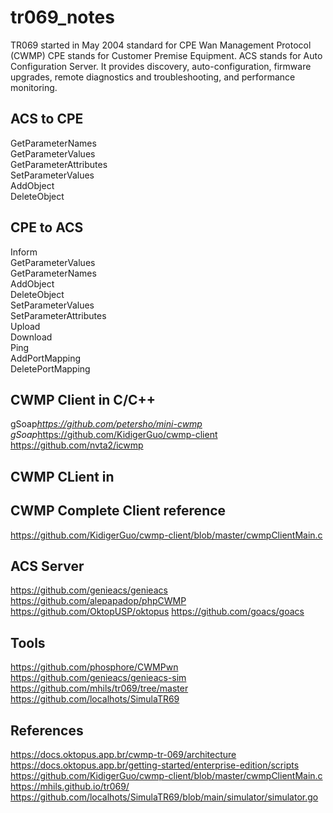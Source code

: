 # tr069_notes
TR069 started in May 2004 standard for CPE Wan Management Protocol (CWMP) CPE stands for Customer Premise Equipment. ACS stands for Auto Configuration Server.
It provides discovery, auto-configuration, firmware upgrades, remote diagnostics and troubleshooting, and performance monitoring.

## ACS to CPE
GetParameterNames<br/>
GetParameterValues<br/>
GetParameterAttributes<br/>
SetParameterValues<br/>
AddObject<br/>
DeleteObject<br/>

## CPE to ACS
Inform<br/>
GetParameterValues<br/>
GetParameterNames<br/>
AddObject<br/>
DeleteObject<br/>
SetParameterValues<br/>
SetParameterAttributes<br/>
Upload<br/>
Download<br/>
Ping<br/>
AddPortMapping<br/>
DeletePortMapping<br/>


## CWMP Client in C/C++
gSoap*https://github.com/petersho/mini-cwmp<br/>
gSoap*https://github.com/KidigerGuo/cwmp-client<br/>
https://github.com/nvta2/icwmp

## CWMP CLient in 

## CWMP Complete Client reference
https://github.com/KidigerGuo/cwmp-client/blob/master/cwmpClientMain.c

## ACS Server
https://github.com/genieacs/genieacs
https://github.com/alepapadop/phpCWMP
https://github.com/OktopUSP/oktopus
https://github.com/goacs/goacs

## Tools
https://github.com/phosphore/CWMPwn<br/>
https://github.com/genieacs/genieacs-sim
https://github.com/mhils/tr069/tree/master
https://github.com/localhots/SimulaTR69

## References
https://docs.oktopus.app.br/cwmp-tr-069/architecture
https://docs.oktopus.app.br/getting-started/enterprise-edition/scripts
https://github.com/KidigerGuo/cwmp-client/blob/master/cwmpClientMain.c
https://mhils.github.io/tr069/
https://github.com/localhots/SimulaTR69/blob/main/simulator/simulator.go
